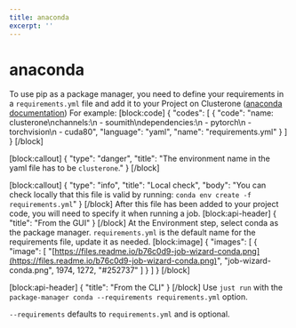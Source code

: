 ```yaml
---
title: anaconda
excerpt: ''
---
```


# anaconda

To use pip as a package manager, you need to define your requirements in a `requirements.yml` file and add it to your Project on Clusterone \([anaconda documentation](https://conda.io/docs/user-guide/tasks/manage-environments.html#creating-an-environment-from-an-environment-yml-file)\) For example: \[block:code\] { "codes": \[ { "code": "name: clusterone\nchannels:\n - soumith\ndependencies:\n - pytorch\n - torchvision\n - cuda80", "language": "yaml", "name": "requirements.yml" } \] } \[/block\]

\[block:callout\] { "type": "danger", "title": "The environment name in the yaml file has to be `clusterone`." } \[/block\]

\[block:callout\] { "type": "info", "title": "Local check", "body": "You can check locally that this file is valid by running: `conda env create -f requirements.yml`" } \[/block\] After this file has been added to your project code, you will need to specify it when running a job. \[block:api-header\] { "title": "From the GUI" } \[/block\] At the Environment step, select conda as the package manager. `requirements.yml` is the default name for the requirements file, update it as needed. \[block:image\] { "images": \[ { "image": \[ "[https://files.readme.io/b76c0d9-job-wizard-conda.png](https://files.readme.io/b76c0d9-job-wizard-conda.png)", "job-wizard-conda.png", 1974, 1272, "\#252737" \] } \] } \[/block\]

\[block:api-header\] { "title": "From the CLI" } \[/block\] Use `just run` with the `package-manager conda --requirements requirements.yml` option.

`--requirements` defaults to `requirements.yml` and is optional.


